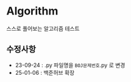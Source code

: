 # Algorithm
스스로 풀어보는 알고리즘 테스트

## 수정사항
- 23-09-24 : .py 파일명을 `BOJ문제번호`.py 로 변경
- 25-01-06 : 백준허브 확장
